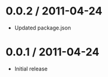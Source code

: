 0.0.2 / 2011-04-24
==================

  * Updated package.json

0.0.1 / 2011-04-24
==================

  * Initial release